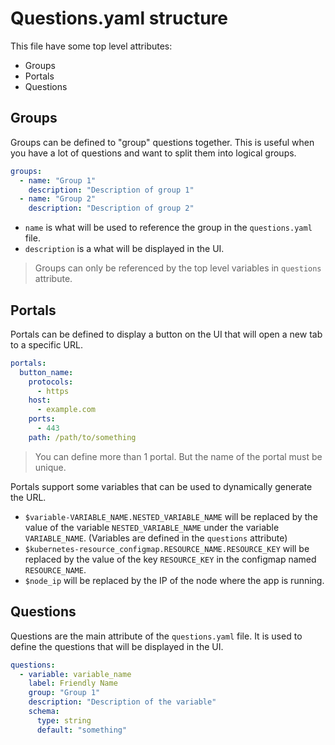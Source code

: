 # Questions.yaml structure

This file have some top level attributes:

- Groups
- Portals
- Questions

## Groups

Groups can be defined to "group" questions together. This is useful when you have a lot of questions and want to split them into logical groups.

```yaml
groups:
  - name: "Group 1"
    description: "Description of group 1"
  - name: "Group 2"
    description: "Description of group 2"
```

- `name` is what will be used to reference the group in the `questions.yaml` file.
- `description` is a what will be displayed in the UI.

> Groups can only be referenced by the top level variables in `questions` attribute.

## Portals

Portals can be defined to display a button on the UI that will open a new tab to a specific URL.

```yaml
portals:
  button_name:
    protocols:
      - https
    host:
      - example.com
    ports:
      - 443
    path: /path/to/something
```

> You can define more than 1 portal. But the name of the portal must be unique.

Portals support some variables that can be used to dynamically generate the URL.

- `$variable-VARIABLE_NAME.NESTED_VARIABLE_NAME` will be replaced by the value of the variable `NESTED_VARIABLE_NAME` under the variable `VARIABLE_NAME`.
  (Variables are defined in the `questions` attribute)
- `$kubernetes-resource_configmap.RESOURCE_NAME.RESOURCE_KEY` will be replaced by the value of the key `RESOURCE_KEY` in the configmap named `RESOURCE_NAME`.
- `$node_ip` will be replaced by the IP of the node where the app is running.

## Questions

Questions are the main attribute of the `questions.yaml` file. It is used to define the questions that will be displayed in the UI.

```yaml
questions:
  - variable: variable_name
    label: Friendly Name
    group: "Group 1"
    description: "Description of the variable"
    schema:
      type: string
      default: "something"
```
